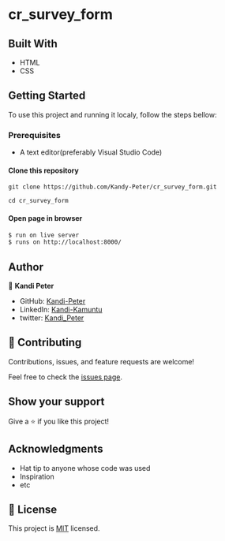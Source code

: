 # cr_survey_form


## Built With

- HTML
- CSS

## Getting Started

To use this project and running it localy, follow the steps bellow:

### Prerequisites
 - A text editor(preferably Visual Studio Code)
#### Clone this repository

`git clone https://github.com/Kandy-Peter/cr_survey_form.git`

`cd cr_survey_form`

#### Open page in browser
```bash
$ run on live server
$ runs on http://localhost:8000/
```

## Author

👤 **Kandi Peter**

- GitHub: [Kandi-Peter](https://github.com/Kandy-Peter)
- LinkedIn: [Kandi-Kamuntu](https://www.linkedin.com/in/kandi-peter-a49590212/)
- twitter: [Kandi_Peter](https://twitter.com/peter_kandy)

## 🤝 Contributing

Contributions, issues, and feature requests are welcome!

Feel free to check the [issues page](../../issues/).

## Show your support

Give a ⭐️ if you like this project!

## Acknowledgments

- Hat tip to anyone whose code was used
- Inspiration
- etc

## 📝 License

This project is [MIT](./MIT.md) licensed.